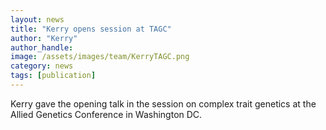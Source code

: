 ```yaml
---
layout: news
title: "Kerry opens session at TAGC"
author: "Kerry"
author_handle: 
image: /assets/images/team/KerryTAGC.png
category: news
tags: [publication]
---
```

Kerry gave the opening talk in the session on complex trait genetics at the Allied Genetics Conference in Washington DC. 